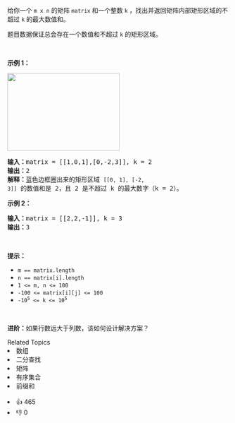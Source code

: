 <p>给你一个 <code>m x n</code> 的矩阵 <code>matrix</code> 和一个整数 <code>k</code> ，找出并返回矩阵内部矩形区域的不超过 <code>k</code> 的最大数值和。</p>

<p>题目数据保证总会存在一个数值和不超过 <code>k</code> 的矩形区域。</p>

<p>&nbsp;</p>

<p><strong>示例 1：</strong></p> 
<img alt="" src="https://assets.leetcode.com/uploads/2021/03/18/sum-grid.jpg" style="width: 255px; height: 176px;" /> 
<pre>
<strong>输入：</strong>matrix = [[1,0,1],[0,-2,3]], k = 2
<strong>输出：</strong>2
<strong>解释：</strong>蓝色边框圈出来的矩形区域&nbsp;<span><code>[[0, 1], [-2, 3]]</code></span>&nbsp;的数值和是 2，且 2 是不超过 k 的最大数字（k = 2）。
</pre>

<p><strong>示例 2：</strong></p>

<pre>
<strong>输入：</strong>matrix = [[2,2,-1]], k = 3
<strong>输出：</strong>3
</pre>

<p>&nbsp;</p>

<p><strong>提示：</strong></p>

<ul> 
 <li><code>m == matrix.length</code></li> 
 <li><code>n == matrix[i].length</code></li> 
 <li><code>1 &lt;= m, n &lt;= 100</code></li> 
 <li><code>-100 &lt;= matrix[i][j] &lt;= 100</code></li> 
 <li><code>-10<sup>5</sup> &lt;= k &lt;= 10<sup>5</sup></code></li> 
</ul>

<p>&nbsp;</p>

<p><strong>进阶：</strong>如果行数远大于列数，该如何设计解决方案？</p>

<div><div>Related Topics</div><div><li>数组</li><li>二分查找</li><li>矩阵</li><li>有序集合</li><li>前缀和</li></div></div><br><div><li>👍 465</li><li>👎 0</li></div>